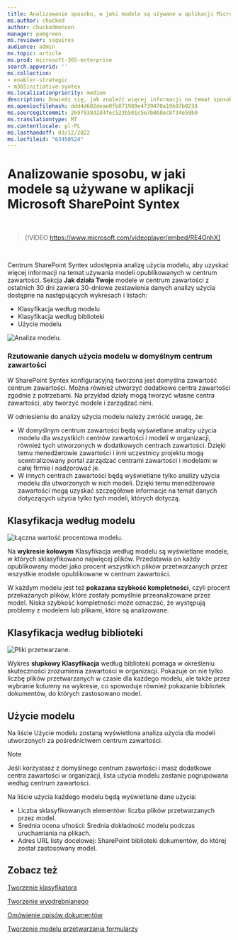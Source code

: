 ```yaml
---
title: Analizowanie sposobu, w jaki modele są używane w aplikacji Microsoft SharePoint Syntex
ms.author: chucked
author: chuckedmonson
manager: pamgreen
ms.reviewer: ssquires
audience: admin
ms.topic: article
ms.prod: microsoft-365-enterprise
search.appverid: ''
ms.collection:
- enabler-strategic
- m365initiative-syntex
ms.localizationpriority: medium
description: Dowiedz się, jak znaleźć więcej informacji na temat sposobu zrozumienia dokumentu i sposobu przetwarzania formularzy.
ms.openlocfilehash: ddd4d602deae0fb871989e4739470a19b97b0238
ms.sourcegitcommit: 2697938d2d4fec523b501c5e7b0b8ec8f34e59b0
ms.translationtype: MT
ms.contentlocale: pl-PL
ms.lasthandoff: 03/12/2022
ms.locfileid: "63450524"
---
```

# <a name="analyze-how-your-models-are-used-in-microsoft-sharepoint-syntex"></a>Analizowanie sposobu, w jaki modele są używane w aplikacji Microsoft SharePoint Syntex

</br>

> [!VIDEO https://www.microsoft.com/videoplayer/embed/RE4GnhX]  

</br>


Centrum SharePoint Syntex udostępnia analizę użycia modelu, aby uzyskać więcej informacji na temat używania modeli opublikowanych w centrum zawartości. Sekcja <b>Jak działa Twoje</b> modele w centrum zawartości z ostatnich 30 dni zawiera 30-dniowe zestawienia danych analizy użycia dostępne na następujących wykresach i listach:

- Klasyfikacja według modelu
- Klasyfikacja według biblioteki
- Użycie modelu 

 ![Analiza modelu.](../media/content-understanding/model-analytics.png) </br>

### <a name="roll-up-of-model-usage-data-in-the-default-content-center"></a>Rzutowanie danych użycia modelu w domyślnym centrum zawartości

W SharePoint Syntex konfiguracyjną tworzona jest domyślna zawartość centrum zawartości. Można również utworzyć dodatkowe centra zawartości zgodnie z potrzebami. Na przykład działy mogą tworzyć własne centra zawartości, aby tworzyć modele i zarządzać nimi. 

W odniesieniu do analizy użycia modelu należy zwrócić uwagę, że:

- W domyślnym centrum zawartości będą wyświetlane analizy użycia modelu dla wszystkich centrów zawartości i modeli w organizacji, również tych utworzonych w dodatkowych centrach zawartości. Dzięki temu menedżerowie zawartości i inni uczestnicy projektu mogą scentralizowany portal zarządzać centrami zawartości i modelami w całej firmie i nadzorować je.  
- W innych centrach zawartości będą wyświetlane tylko analizy użycia modelu dla utworzonych w nich modeli. Dzięki temu menedżerowie zawartości mogą uzyskać szczegółowe informacje na temat danych dotyczących użycia tylko tych modeli, których dotyczą.


## <a name="classification-by-model"></a>Klasyfikacja według modelu

   ![Łączna wartość procentowa modelu.](../media/content-understanding/total-model-percentage.png) </br>

Na **wykresie kołowym** Klasyfikacja według modelu są wyświetlane modele, w których sklasyfikowano najwięcej plików. Przedstawia on każdy opublikowany model jako procent wszystkich plików przetwarzanych przez wszystkie modele opublikowane w centrum zawartości.

W każdym modelu jest też **pokazana szybkość kompletności**, czyli procent przekazanych plików, które zostały pomyślnie przeanalizowane przez model. Niska szybkość kompletności może oznaczać, że występują problemy z modelem lub plikami, które są analizowane.

## <a name="classification-by-library"></a>Klasyfikacja według biblioteki

   ![Pliki przetwarzane.](../media/content-understanding/files-processed-over-time.png) </br>

Wykres **słupkowy Klasyfikacja** według biblioteki pomaga w określeniu skuteczności zrozumienia zawartości w organizacji.  Pokazuje on nie tylko liczbę plików przetwarzanych w czasie dla każdego modelu, ale także przez wybranie kolumny na wykresie, co spowoduje również pokazanie bibliotek dokumentów, do których zastosowano model.


## <a name="model-usage"></a>Użycie modelu

Na liście Użycie modelu zostaną wyświetlona analiza użycia dla modeli utworzonych za pośrednictwem centrum zawartości.  

> [!NOTE]
> Jeśli korzystasz z domyślnego centrum zawartości i masz dodatkowe centra zawartości w organizacji, lista użycia modelu zostanie pogrupowana według centrum zawartości.

Na liście użycia każdego modelu będą wyświetlane dane użycia:

- Liczba sklasyfikowanych elementów: liczba plików przetwarzanych przez model.
- Średnia ocena ufności: Średnia dokładność modelu podczas uruchamiania na plikach.
- Adres URL listy docelowej: SharePoint biblioteki dokumentów, do której został zastosowany model.



## <a name="see-also"></a>Zobacz też
[Tworzenie klasyfikatora](create-a-classifier.md)

[Tworzenie wyodrębnianego](create-an-extractor.md)

[Omówienie opisów dokumentów](document-understanding-overview.md)

[Tworzenie modelu przetwarzania formularzy](create-a-form-processing-model.md)  
